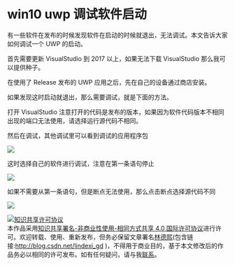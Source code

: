 # win10 uwp 调试软件启动

有一些软件在发布的时候发现软件在启动的时候就退出，无法调试。本文告诉大家如何调试一个 UWP 的启动。

<!--more-->
<!-- CreateTime:2018/8/10 19:16:51 -->

<!-- csdn -->

<!-- 标签：win10,uwp,调试,VisualStudio,VisualStudio调试 -->

<div id="toc"></div>

首先需要更新 VisualStudio 到 2017 以上，如果无法下载 VisualStudio 那么我可以提供种子。

在使用了 Release 发布的 UWP 应用之后，先在自己的设备通过商店安装。

如果发现这时启动就退出，那么需要调试，就是下面的方法。

打开 VisualStudio 注意打开的代码是发布的版本，如果因为软件代码版本不相同出现的端口无法使用，请选择运行源代码不相同。

然后在调试，其他调试里可以看到调试的应用程序包

![](http://image.acmx.xyz/34fdad35-5dfe-a75b-2b4b-8c5e313038e2%2F201832105635.jpg)

这时选择自己的软件进行调试，注意在第一条语句停止

![](http://image.acmx.xyz/34fdad35-5dfe-a75b-2b4b-8c5e313038e2%2F20183211213.jpg)

如果不需要从第一条语句，但是断点无法使用，那么点击断点选择源代码不同

![](http://image.acmx.xyz/34fdad35-5dfe-a75b-2b4b-8c5e313038e2%2F201832111629.jpg)

<a rel="license" href="http://creativecommons.org/licenses/by-nc-sa/4.0/"><img alt="知识共享许可协议" style="border-width:0" src="https://licensebuttons.net/l/by-nc-sa/4.0/88x31.png" /></a><br />本作品采用<a rel="license" href="http://creativecommons.org/licenses/by-nc-sa/4.0/">知识共享署名-非商业性使用-相同方式共享 4.0 国际许可协议</a>进行许可。欢迎转载、使用、重新发布，但务必保留文章署名[林德熙](http://blog.csdn.net/lindexi_gd)(包含链接:http://blog.csdn.net/lindexi_gd )，不得用于商业目的，基于本文修改后的作品务必以相同的许可发布。如有任何疑问，请与我[联系](mailto:lindexi_gd@163.com)。  
